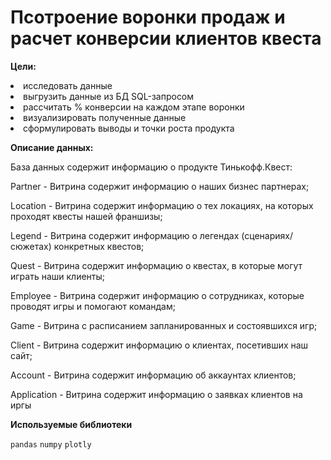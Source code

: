 **Псотроение воронки продаж и расчет конверсии клиентов квеста**
=====================

**Цели:**
<li>
исследовать данные
<li>
выгрузить данные из БД SQL-запросом
<li>
рассчитать % конверсии на каждом этапе воронки
<li>
визуализировать полученные данные
<li>
сформулировать выводы и точки роста продукта

**Описание данных:**

База данных содержит информацию о продукте Тинькофф.Квест:

Partner - Витрина содержит информацию о наших бизнес партнерах;
  
Location - Витрина содержит информацию о тех локациях, на которых проходят квесты нашей франшизы;
  
Legend - Витрина содержит информацию о легендах (сценариях/сюжетах) конкретных квестов;
  
Quest - Витрина содержит информацию о квестах, в которые могут играть наши клиенты;
  
Employee - Витрина содержит информацию о сотрудниках, которые проводят игры и помогают командам;
  
Game - Витрина с расписанием запланированных и состоявшихся игр;
  
Client - Витрина содержит информацию о клиентах, посетивших наш сайт;
  
Account - Витрина содержит информацию об аккаунтах клиентов;
  
Application - Витрина содержит информацию о заявках клиентов на иргы

**Используемые библиотеки**

`pandas`  `numpy` `plotly`
